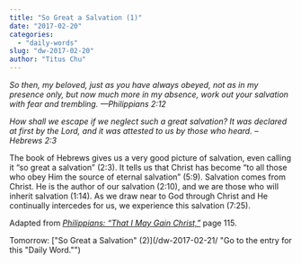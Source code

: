 ```yaml
---
title: "So Great a Salvation (1)"
date: "2017-02-20"
categories: 
  - "daily-words"
slug: "dw-2017-02-20"
author: "Titus Chu"
---
```


_So then, my beloved, just as you have always obeyed, not as in my presence only, but now much more in my absence, work out your salvation with fear and trembling._ _—Philippians 2:12_

_How shall we escape if we neglect such a great salvation? It was declared at first by the Lord, and it was attested to us by those who heard._ _– Hebrews 2:3_

The book of Hebrews gives us a very good picture of salvation, even calling it “so great a salvation” (2:3). It tells us that Christ has become “to all those who obey Him the source of eternal salvation” (5:9). Salvation comes from Christ. He is the author of our salvation (2:10), and we are those who will inherit salvation (1:14). As we draw near to God through Christ and He continually intercedes for us, we experience this salvation (7:25).

Adapted from _[Philippians: “That I May Gain Christ,”](/book-philippians/ "Go to the listing for this book.")_ page 115.

Tomorrow: ["So Great a Salvation" (2)](/dw-2017-02-21/ "Go to the entry for this "Daily Word."")
